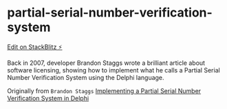 # partial-serial-number-verification-system

[Edit on StackBlitz ⚡️](https://stackblitz.com/edit/partial-serial-number-verification-system)


Back in 2007, developer Brandon Staggs wrote a brilliant article about software licensing, showing how to implement what he calls a Partial Serial Number Verification System using the Delphi language. 

Originally from `Brandon Staggs` [Implementing a Partial Serial Number Verification System in Delphi](https://www.brandonstaggs.com/2007/07/26/implementing-a-partial-serial-number-verification-system-in-delphi/)
